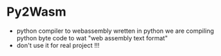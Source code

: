 # Py2Wasm

* python compiler to webassembly wretten in python we are compiling python byte code to wat "web assembly text format"
* don't use it for real project !!!
